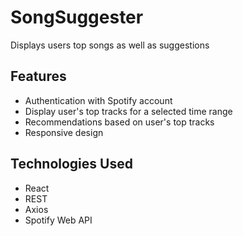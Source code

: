 # SongSuggester
Displays users top songs as well as suggestions

## Features
* Authentication with Spotify account
* Display user's top tracks for a selected time range
* Recommendations based on user's top tracks
* Responsive design

## Technologies Used
* React
* REST
* Axios
* Spotify Web API
